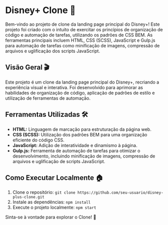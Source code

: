 # Disney+ Clone 🚀

Bem-vindo ao projeto de clone da landing page principal do Disney+! Este projeto foi criado com o intuito de exercitar os princípios de organização de código e automação de tarefas, utilizando os padrões de CSS BEM. As ferramentas principais incluem HTML, CSS (SCSS), JavaScript e Gulp.js para automação de tarefas como minificação de imagens, compressão de arquivos e uglificação dos scripts JavaScript.

## Visão Geral 🎬

Este projeto é um clone da landing page principal do Disney+, recriando a experiência visual e interativa. Foi desenvolvido para aprimorar as habilidades de organização de código, aplicação de padrões de estilo e utilização de ferramentas de automação.

## Ferramentas Utilizadas 🛠️

- **HTML:** Linguagem de marcação para estruturação da página web.
- **CSS (SCSS):** Utilização dos padrões BEM para uma organização eficiente do código CSS.
- **JavaScript:** Adição de interatividade e dinamismo à página.
- **Gulp.js:** Ferramenta de automação de tarefas para otimizar o desenvolvimento, incluindo minificação de imagens, compressão de arquivos e uglificação de scripts JavaScript.

## Como Executar Localmente 🏠

1. Clone o repositório: `git clone https://github.com/seu-usuario/disney-plus-clone.git`
2. Instale as dependências: `npm install`
3. Execute o projeto localmente: `npm start`

Sinta-se à vontade para explorar o Clone! 🌟
